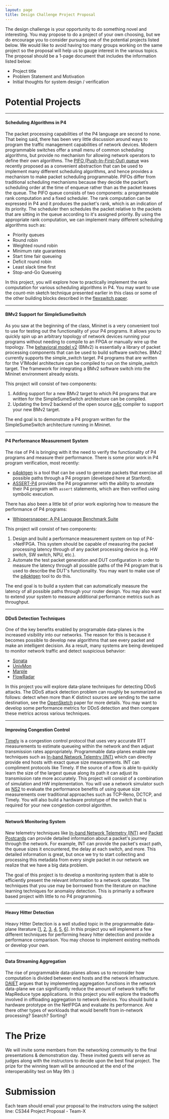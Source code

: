 ```yaml
---
layout: page
title: Design Challenge Project Proposal
---
```


The design challenge is your opportunity to do something novel and interesting. You may propose to do a project of your own choosing, but we do encourage you to consider pursuing one of the potential projects listed below. We would like to avoid having too many groups working on the same project so the proposal will help us to gauge interest in the various topics. The proposal should be a 1-page document that includes the information listed below:

* Project title
* Problem Statement and Motivation
* Initial thoughts for system design / verification

# Potential Projects

---

#### Scheduling Algorithms in P4

The packet processing capabilities of the P4 language are second to none. That being said, there has been very little discussion around ways to program the traffic management capabilities of network devices. Modern programmable switches offer a small menu of common scheduling algorithms, but provide no mechanism for allowing network operators to define their own algorithms. The [PIFO (Push-In-First-Out) queue](http://web.mit.edu/pifo/pifo-sigcomm.pdf) was recently proposed as a convenient abstraction that can be used to implement many different scheduling algorithms, and hence provides a mechanism to make packet scheduling programmable. PIFOs differ from traditional scheduling mechanisms because they decide the packet’s scheduling order at the time of enqueue rather than as the packet leaves the queue. The PIFO queue consists of two components: a programmable rank computation and a fixed scheduler. The rank computation can be expressed in P4 and it produces the packet's rank, which is an indication of its priority. The scheduler then schedules the packet relative to the packets that are sitting in the queue according to it's assigned priority. By using the appropriate rank computation, we can implement many different scheduling algorithms such as:

* Priority queues
* Round robin
* Weighted round robin
* Minimum rate guarantees
* Start time fair queueing
* Deficit round robin
* Least slack time first
* Stop-and-Go Queueing

In this project, you will explore how to practically implement the rank computation for various scheduling algorithms in P4. You may want to use the count-min sketch technique presented earlier in this class or some of the other building blocks described in the [flexswitch paper](https://homes.cs.washington.edu/~arvind/papers/flexswitch.pdf).

---

#### BMv2 Support for SimpleSumeSwitch

As you saw at the beginning of the class, Mininet is a very convenient tool to use for testing out the functionality of your P4 programs. It allows you to quickly spin up an arbitrary topology of network devices running your programs without needing to compile to an FPGA or manually wire up the topology. The [behavioral model v2](https://github.com/p4lang/behavioral-model) (BMv2) is essentially a library of packet processing components that can be used to build software switches. BMv2 currently supports the simple_switch target. P4 programs that are written for the V1Model architecture can be compiled to run on the simple_switch target. The framework for integrating a BMv2 software switch into the Mininet environment already exists.

This project will consist of two components:

1. Adding support for a new BMv2 target to which P4 programs that are written for the SimpleSumeSwitch architecture can be compiled.
2. Updating the bmv2 backend of the open source [p4c](https://github.com/p4lang/p4c) compiler to support your new BMv2 target.

The end goal is to demonstrate a P4 program written for the SimpleSumeSwitch architecture running in Mininet.

---

#### P4 Performance Measurement System

The rise of P4 is bringing with it the need to verify the functionality of P4 programs and measure their performance. There is some prior work in P4 program verification, most recently:

* [p4pktgen](https://conferences.sigcomm.org/sosr/2018/sosr18-finals/sosr18-final72.pdf) is a tool that can be used to generate packets that exercise all possible paths through a P4 program (developed here at Stanford).
* [ASSERT-P4](https://conferences.sigcomm.org/sosr/2018/sosr18-finals/sosr18-final78.pdf) provides the P4 programmer with the ability to annotate their P4 program with `assert` statements, which are then verified using symbolic execution.

There has also been a little bit of prior work exploring how to measure the performance of P4 programs:

* [Whippersnapper: A P4 Language Benchmark Suite](https://conferences.sigcomm.org/sosr/2017/papers/sosr17-whippersnapper.pdf)

This project will consist of two components:

1. Design and build a performance measurement system on top of P4->NetFPGA. This system should be capable of measuring the packet processing latency through of any packet processing device (e.g. HW switch, SW switch, NPU, etc.).
2. Automate the test packet generation and DUT configuration in order to measure the latency through all possible paths of the P4 program that is used to describe the DUT's functionality. You may want to make use of the [p4pktgen](https://conferences.sigcomm.org/sosr/2018/sosr18-finals/sosr18-final72.pdf) tool to do this.

The end goal is to build a system that can automatically measure the latency of all possible paths through your router design. You may also want to extend your system to measure additional performance metrics such as throughput.

---

#### DDoS Detection Techniques

One of the key benefits enabled by programable data-planes is the increased visibility into our networks. The reason for this is because it becomes possible to develop new algorithms that see every packet and make an intelligent decision. As a result, many systems are being developed to monitor network traffic and detect suspicious behavior:

* [Sonata](https://pdfs.semanticscholar.org/7c5a/c6fa8270ef609ae0996f9e7e1246277765d8.pdf)
* [UnivMon](https://users.ece.cmu.edu/~vsekar/papers/sigcomm16_univmon.pdf)
* [Marple](http://web.mit.edu/marple/marple-sigcomm17.pdf)
* [FlowRadar](https://www.usenix.org/system/files/conference/nsdi16/nsdi16-paper-li-yuliang.pdf)

In this project you will explore data-plane techniques for detecting DDoS attacks. The DDoS attack detection problem can roughly be summarized as follows: detect when more than *K* distinct sources are sending to the same destination, see the [OpenSketch](http://stanford.edu/~lavanyaj/papers/opensketch12.pdf) paper for more details. You may want to develop some performance metrics for DDoS detection and then compare these metrics across various techniques.

---

#### Improving Congestion Control

[Timely](https://conferences.sigcomm.org/sigcomm/2015/pdf/papers/p537.pdf) is a congestion control protocol that uses very accurate RTT measurements to estimate queueing within the network and then adjust transmission rates appropriately. Programmable data-planes enable new techniques such as [In-band Network Telemtry (INT)](https://p4.org/p4/inband-network-telemetry/) which can directly provide end hosts with exact queue size measurements. INT can compliment protocols like Timely. If the source of a flow is able to quickly learn the size of the largest queue along its path it can adjust its transmission rate more accurately. This project will consist of a combination of simulation and HW implementation. You will use a network simulator such as [NS2](http://nsnam.sourceforge.net/wiki/index.php/User_Information#The_Network_Simulator_-_ns-2) to evaluate the performance benefits of using queue size measurements over traditional approaches such as TCP-Reno, DCTCP, and Timely. You will also build a hardware prototype of the switch that is required for your new congestion control algorithm.

---

#### Network Monitoring System

New telemetry techniques like [In-band Network Telemetry (INT)](https://p4.org/p4/inband-network-telemetry/) and [Packet Postcards](http://www.openvswitch.org/support/ovscon2016/7/0900-mckeown.pdf) can provide detailed information about a packet's journey through the network. For example, INT can provide the packet's exact path, the queue sizes it encountered, the delay at each switch, and more. This detailed information is great, but once we try to start collecting and processing this metadata from every single packet in our network we realize that we have a big data problem. 

The goal of this project is to develop a monitoring system that is able to efficiently present the relevant information to a network operator. The techniques that you use may be borrowed from the literature on machine learning techniques for anomaloy detection. This is primarily a software based project with little to no P4 programming.

---

#### Heavy Hitter Detection

Heavy Hitter Detection is a well studied topic in the programmable data-plane literature [[1](https://dl.acm.org/citation.cfm?id=3063772), [2](https://arxiv.org/pdf/1611.04825), [3](https://dl.acm.org/citation.cfm?id=3060606), [4](https://dl.acm.org/citation.cfm?id=3185476), [5](https://dl.acm.org/citation.cfm?id=3098832), [6](https://dl.acm.org/citation.cfm?id=3131377)]. In this project you will implement a few different techniques for performing heavy hitter detection and provide a performance comparison. You may choose to implement existing methods or develop your own.

---

#### Data Streaming Aggregation

The rise of programmable data-planes allows us to reconsider how computation is divided between end hosts and the network infrastructure. [DAIET](https://mcanini.github.io/papers/daiet.hotnets17.pdf) argues that by implementing aggregation functions in the network data-plane we can significantly reduce the amount of network traffic for MapReduce type applications. In this project you will explore the tradeoffs involved in offloading aggregation to network devices. You should build a hardware prototype on the NetFPGA and evaluate its performance. Are there other types of workloads that would benefit from in-network processing? Search? Sorting?


# The Prize

We will invite some members from the networking community to the final presentations & demonstration day. These invited guests will serve as judges along with the instructors to decide upon the best final project. The prize for the winning team will be announced at the end of the interoperability test on May 9th :) 


# Submission

Each team should email your proposal to the instructors using the subject line: CS344 Project Proposal - Team-X



